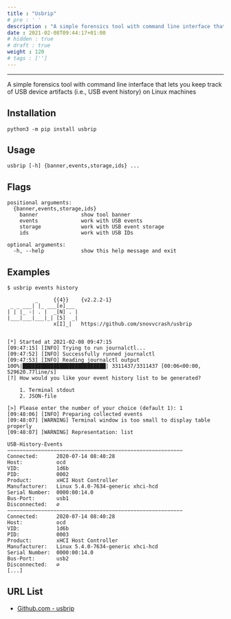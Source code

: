 ```yaml
---
title : "Usbrip"
# pre : ' '
description : "A simple forensics tool with command line interface that lets you keep track of USB device artifacts (i.e., USB event history) on Linux machines."
date : 2021-02-08T09:44:17+01:00
# hidden : true
# draft : true
weight : 120
# tags : ['']
---
```


---

A simple forensics tool with command line interface that lets you keep track of USB device artifacts (i.e., USB event history) on Linux machines

## Installation

```plain
python3 -m pip install usbrip
```

## Usage

```plain
usbrip [-h] {banner,events,storage,ids} ...
```

## Flags

```plain
positional arguments:
  {banner,events,storage,ids}
    banner              show tool banner
    events              work with USB events
    storage             work with USB event storage
    ids                 work with USB IDs

optional arguments:
  -h, --help            show this help message and exit
```

## Examples

```plain
$ usbrip events history   
                       
         _     {{4}}    {v2.2.2-1}
 _ _ ___| |_ ___[e]___ 
| | |_ -| . |  _[N] . |
|___|___|___|_| [5]  _|
               x[I]_|   https://github.com/snovvcrash/usbrip
                       

[*] Started at 2021-02-08 09:47:15
[09:47:15] [INFO] Trying to run journalctl...
[09:47:52] [INFO] Successfully runned journalctl
[09:47:53] [INFO] Reading journalctl output
100%|███████████████████████████| 3311437/3311437 [00:06<00:00, 529620.77line/s]
[?] How would you like your event history list to be generated?

    1. Terminal stdout
    2. JSON-file

[>] Please enter the number of your choice (default 1): 1
[09:48:06] [INFO] Preparing collected events
[09:48:07] [WARNING] Terminal window is too small to display table properly
[09:48:07] [WARNING] Representation: list

USB-History-Events
−−−−−−−−−−−−−−−−−−−−−−−−−−−−−−−−−−−−−−−−−−−−−−−−−−−−−−−−−
Connected:      2020-07-14 08:40:28
Host:           ocd
VID:            1d6b
PID:            0002
Product:        xHCI Host Controller
Manufacturer:   Linux 5.4.0-7634-generic xhci-hcd
Serial Number:  0000:00:14.0
Bus-Port:       usb1
Disconnected:   ∅
−−−−−−−−−−−−−−−−−−−−−−−−−−−−−−−−−−−−−−−−−−−−−−−−−−−−−−−−−
Connected:      2020-07-14 08:40:28
Host:           ocd
VID:            1d6b
PID:            0003
Product:        xHCI Host Controller
Manufacturer:   Linux 5.4.0-7634-generic xhci-hcd
Serial Number:  0000:00:14.0
Bus-Port:       usb2
Disconnected:   ∅
[...]
```

## URL List

- [Github.com - usbrip](https://github.com/snovvcrash/usbrip)
